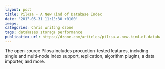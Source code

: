 ```yaml
---
layout: post
title: Pilosa - A New Kind of Database Index
date: '2017-05-31 11:13:30 +0100'
image:
categories: Chris writing dzone
tags: databases storage performance
publication_url: https://dzone.com/articles/pilosa-a-new-kind-of-database-index
---
```


The open-source Pilosa includes production-tested features, including single and multi-node index support, replication, algorithm plugins, a data importer, and more.
